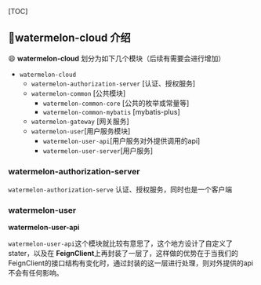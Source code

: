 [TOC]

## 🚀️watermelon-cloud 介绍

😄 **watermelon-cloud** 划分为如下几个模块（后续有需要会进行增加）

- `watermelon-cloud`
  - `watermelon-authorization-server` [认证、授权服务]
  - `watermelon-common` [公共模块]
    - `watermelon-common-core` [公共的枚举或常量等]
    - `watermelon-common-mybatis` [mybatis-plus]
  - `watermelon-gateway` [网关服务]
  - `watermelon-user`[用户服务模块]
    - `watermelon-user-api`[用户服务对外提供调用的api]
    - `watermelon-user-server`[用户服务]



### watermelon-authorization-server 

`watermelon-authorization-serve` 认证、授权服务，同时也是一个客户端


### watermelon-user

**watermelon-user-api**

`watermelon-user-api`这个模块就比较有意思了，这个地方设计了自定义了stater，以及在 **FeignClient**上再封装了一层了，这样做的优势在于当我们的FeignClient的接口结构有变化时，通过封装的这一层进行处理，则对外提供的api不会有任何影响。
